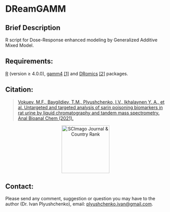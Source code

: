 # DReamGAMM
## Brief Description
R script for Dose-Response enhanced modeling by Generalized Additive Mixed Model.

## Requirements:
[R](https://cloud.r-project.org/) (version ≥ 4.0.0), [gamm4](https://cran.r-project.org/web/packages/gamm4/index.html) [[1]](https://www.taylorfrancis.com/books/mono/10.1201/9781315370279/generalized-additive-models-simon-wood) and [DRomics](https://cran.r-project.org/web/packages/DRomics/index.html) [[2]](https://pubs.acs.org/doi/10.1021/acs.est.8b04752) packages.

## Citation:
> [Vokuev, M.F., Baygildiev, Т.М., Plyushchenko, I.V., Ikhalaynen Y. A., et al. Untargeted and targeted analysis of sarin poisoning biomarkers in rat urine by liquid chromatography and tandem mass spectrometry. Anal Bioanal Chem (2021).](https://doi.org/10.1007/s00216-021-03655-3)

<p align="center">
  <a href="https://www.scimagojr.com/journalsearch.php?q=23913&amp;tip=sid&amp;exact=no" title="SCImago Journal &amp; Country Rank"><img border="0" src="https://www.scimagojr.com/journal_img.php?id=23913" alt="SCImago Journal &amp; Country Rank" width="150" height="150" /></a>
</p>

## Contact:
Please send any comment, suggestion or question you may have to the author (Dr. Ivan Plyushchenko), email: plyushchenko.ivan@gmail.com.
